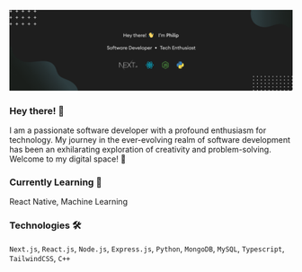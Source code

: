 [![Header](https://github.com/philipboen/philipboen/blob/main/banner.png?raw=true "Header")](https://github.com/philipboen)

### Hey there! 👋
I am a passionate software developer with a profound enthusiasm for technology. My journey in the ever-evolving realm of software development has been an exhilarating exploration of creativity and problem-solving. Welcome to my digital space! 🚀

### Currently Learning 🌱
React Native, Machine Learning

### Technologies 🛠
`Next.js`, `React.js`, `Node.js`, `Express.js`, `Python`, `MongoDB`, `MySQL`, `Typescript`, `TailwindCSS`, `C++`
